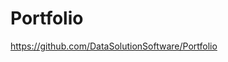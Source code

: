 # Portfolio

https://github.com/DataSolutionSoftware/Portfolio    
  
     
  
 
 
     
  
  
 
   
   
  
  
  
